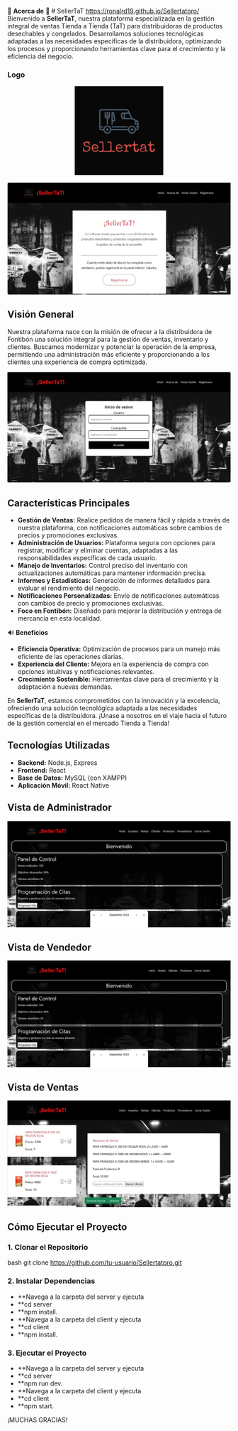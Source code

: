 📣 **Acerca de** 📣  # SellerTaT https://ronalrd19.github.io/Sellertatpro/
Bienvenido a **SellerTaT**, nuestra plataforma especializada en la gestión integral de ventas Tienda a Tienda (TaT) para distribuidoras de productos desechables y congelados. Desarrollamos soluciones tecnológicas adaptadas a las necesidades específicas de la distribuidora, optimizando los procesos y proporcionando herramientas clave para el crecimiento y la eficiencia del negocio.


### Logo
<div align="center">
  <img src="imagenes/Logo.jpg" alt="Logo" />
</div>   



![Pantalla de Inicio](imagenes/home.jpg)

## Visión General
Nuestra plataforma nace con la misión de ofrecer a la distribuidora de Fontibón una solución integral para la gestión de ventas, inventario y clientes. Buscamos modernizar y potenciar la operación de la empresa, permitiendo una administración más eficiente y proporcionando a los clientes una experiencia de compra optimizada.

![Pantalla de Login](imagenes/login.jpg)

## Características Principales
- **Gestión de Ventas:** Realice pedidos de manera fácil y rápida a través de nuestra plataforma, con notificaciones automáticas sobre cambios de precios y promociones exclusivas.
- **Administración de Usuarios:** Plataforma segura con opciones para registrar, modificar y eliminar cuentas, adaptadas a las responsabilidades específicas de cada usuario.
- **Manejo de Inventarios:** Control preciso del inventario con actualizaciones automáticas para mantener información precisa.
- **Informes y Estadísticas:** Generación de informes detallados para evaluar el rendimiento del negocio.
- **Notificaciones Personalizadas:** Envío de notificaciones automáticas con cambios de precio y promociones exclusivas.
- **Foco en Fontibón:** Diseñado para mejorar la distribución y entrega de mercancía en esta localidad.

🔊 **Beneficios**
- **Eficiencia Operativa:** Optimización de procesos para un manejo más eficiente de las operaciones diarias.
- **Experiencia del Cliente:** Mejora en la experiencia de compra con opciones intuitivas y notificaciones relevantes.
- **Crecimiento Sostenible:** Herramientas clave para el crecimiento y la adaptación a nuevas demandas.

En **SellerTaT**, estamos comprometidos con la innovación y la excelencia, ofreciendo una solución tecnológica adaptada a las necesidades específicas de la distribuidora. ¡Únase a nosotros en el viaje hacia el futuro de la gestión comercial en el mercado Tienda a Tienda!

## Tecnologías Utilizadas
- **Backend:** Node.js, Express
- **Frontend:** React
- **Base de Datos:** MySQL (con XAMPP)
- **Aplicación Móvil:** React Native

## Vista de Administrador
![Vista de Administrador](imagenes/admin.jpg)
## Vista de Vendedor
![Vista de Administrador](imagenes/vende.jpg)
## Vista de Ventas
![Vista de Administrador](imagenes/ventas.jpg)

## Cómo Ejecutar el Proyecto

### 1. Clonar el Repositorio
bash
git clone https://github.com/tu-usuario/Sellertatpro.git
### 2. Instalar Dependencias
- **Navega a la carpeta del server y ejecuta
- **cd server
- **npm install.
- **Navega a la carpeta del client y ejecuta
- **cd client
- **npm install.
### 3. Ejecutar el Proyecto
- **Navega a la carpeta del server y ejecuta
- **cd server
- **npm run dev.
- **Navega a la carpeta del client y ejecuta
- **cd client
- **npm start.


¡MUCHAS GRACIAS!
